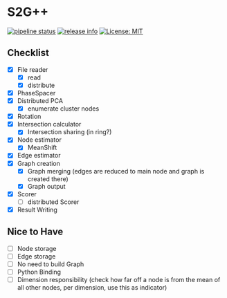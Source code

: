 # S2G++

[![pipeline status](https://gitlab.hpi.de/akita/s2gpp/badges/main/pipeline.svg)](https://gitlab.hpi.de/akita/s2gpp/-/commits/main)
[![release info](https://img.shields.io/badge/Release-0.1.0-blue)](https://gitlab.hpi.de/phillip.wenig/s2gpp/-/releases/v0.1.0)
[![License: MIT](https://img.shields.io/badge/License-MIT-yellow.svg)](https://opensource.org/licenses/MIT)


## Checklist

- [x] File reader
  - [x] read
  - [x] distribute
- [x] PhaseSpacer
- [x] Distributed PCA
  - [x] enumerate cluster nodes
- [x] Rotation
- [x] Intersection calculator
  - [x] Intersection sharing (in ring?)
- [x] Node estimator
    - [x] MeanShift
- [x] Edge estimator
- [x] Graph creation
  - [x] Graph merging (edges are reduced to main node and graph is created there)
  - [x] Graph output
- [x] Scorer
  - [ ] distributed Scorer
- [x] Result Writing

## Nice to Have
- [ ] Node storage
- [ ] Edge storage
- [ ] No need to build Graph
- [ ] Python Binding
- [ ] Dimension responsibility (check how far off a node is from the mean of all other nodes, per dimension, use this as indicator)
